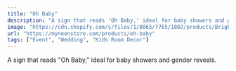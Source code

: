 ```yaml
---
title: "Oh Baby"
description: "A sign that reads 'Oh Baby,' ideal for baby showers and gender reveals."
image: "https://cdn.shopify.com/s/files/1/0065/7765/1802/products/Bright-Orange-ohbaby_35f07848-c0df-4a09-b0f9-0d5d59b59c28.jpg?v=1652847199"
url: "https://myneonstore.com/products/oh-baby"
tags: ["Event", "Wedding", "Kids Room Decor"]
---
```


A sign that reads "Oh Baby," ideal for baby showers and gender reveals.